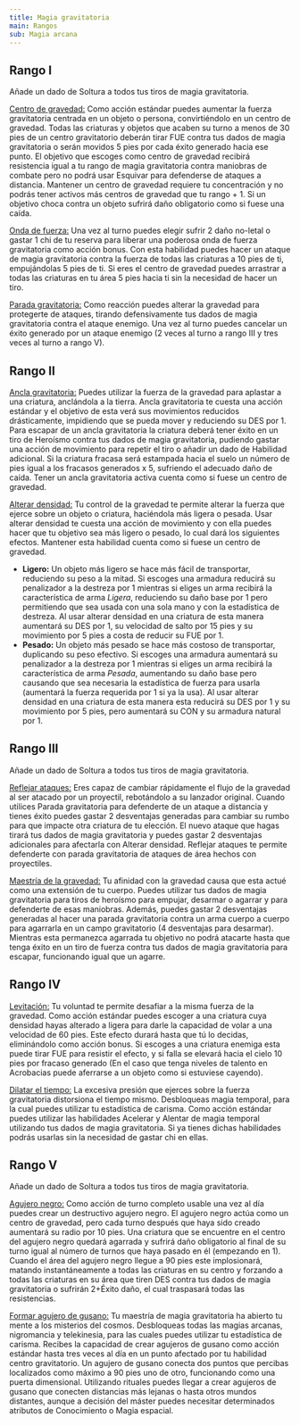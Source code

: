 ```yaml
---
title: Magia gravitatoria
main: Rangos
sub: Magia arcana
---
```


## Rango I

Añade un dado de Soltura a todos tus tiros de magia gravitatoria.

<u>Centro de gravedad:</u> Como acción estándar puedes aumentar la fuerza gravitatoria centrada en un objeto o persona, convirtiéndolo en un centro de gravedad. Todas las criaturas y objetos que acaben su turno a menos de 30 pies de un centro gravitatorio deberán tirar FUE contra tus dados de magia gravitatoria o serán movidos 5 pies por cada éxito generado hacia ese punto. El objetivo que escoges como centro de gravedad recibirá resistencia igual a tu rango de magia gravitatoria contra maniobras de combate pero no podrá usar Esquivar para defenderse de ataques a distancia. Mantener un centro de gravedad requiere tu concentración y no podrás tener activos más centros de gravedad que tu rango + 1. Si un objetivo choca contra un objeto sufrirá daño obligatorio como si fuese una caída.

<u>Onda de fuerza:</u> Una vez al turno puedes elegir sufrir 2 daño no-letal o gastar 1 chi de tu reserva para liberar una poderosa onda de fuerza gravitatoria como acción bonus. Con esta habilidad puedes hacer un ataque de magia gravitatoria contra la fuerza de todas las criaturas a 10 pies de ti, empujándolas 5 pies de ti. Si eres el centro de gravedad puedes arrastrar a todas las criaturas en tu área 5 pies hacia ti sin la necesidad de hacer un tiro.

<u>Parada gravitatoria:</u> Como reacción puedes alterar la gravedad para protegerte de ataques, tirando defensivamente tus dados de magia gravitatoria contra el ataque enemigo. Una vez al turno puedes cancelar un éxito generado por un ataque enemigo (2 veces al turno a rango III y tres veces al turno a rango V).

## Rango II

<u>Ancla gravitatoria:</u> Puedes utilizar la fuerza de la gravedad para aplastar a una criatura, anclándola a la tierra. Ancla gravitatoria te cuesta una acción estándar y el objetivo de esta verá sus movimientos reducidos drásticamente, impidiendo que se pueda mover y reduciendo su DES por 1. Para escapar de un ancla gravitatoria la criatura deberá tener éxito en un tiro de Heroísmo contra tus dados de magia gravitatoria, pudiendo gastar una acción de movimiento para repetir el tiro o añadir un dado de Habilidad adicional. Si la criatura fracasa será estampada hacia el suelo un número de pies igual a los fracasos generados x 5, sufriendo el adecuado daño de caída. Tener un ancla gravitatoria activa cuenta como si fuese un centro de gravedad.

<u>Alterar densidad:</u> Tu control de la gravedad te permite alterar la fuerza que ejerce sobre un objeto o criatura, haciéndola más ligera o pesada. Usar alterar densidad te cuesta una acción de movimiento y con ella puedes hacer que tu objetivo sea más ligero o pesado, lo cual dará los siguientes efectos. Mantener esta habilidad cuenta como si fuese un centro de gravedad.

- **Ligero:** Un objeto más ligero se hace más fácil de transportar, reduciendo su peso a la mitad. Si escoges una armadura reducirá su penalizador a la destreza por 1 mientras si eliges un arma recibirá la característica de arma *Ligera*, reduciendo su daño base por 1 pero permitiendo que sea usada con una sola mano y con la estadística de destreza. Al usar alterar densidad en una criatura de esta manera aumentará su DES por 1, su velocidad de salto por 15 pies y su movimiento por 5 pies a costa de reducir su FUE por 1.
- **Pesado:** Un objeto más pesado se hace más costoso de transportar, duplicando su peso efectivo. Si escoges una armadura aumentará su penalizador a la destreza por 1 mientras si eliges un arma recibirá la característica de arma *Pesada*, aumentando su daño base pero causando que sea necesaria la estadística de fuerza para usarla (aumentará la fuerza requerida por 1 si ya la usa). Al usar alterar densidad en una criatura de esta manera esta reducirá su DES por 1 y su movimiento por 5 pies, pero aumentará su CON y su armadura natural por 1.

## Rango III

Añade un dado de Soltura a todos tus tiros de magia gravitatoria.

<u>Reflejar ataques:</u> Eres capaz de cambiar rápidamente el flujo de la gravedad al ser atacado por un proyectil, rebotándolo a su lanzador original. Cuando utilices Parada gravitatoria para defenderte de un ataque a distancia y tienes éxito puedes gastar 2 desventajas generadas para cambiar su rumbo para que impacte otra criatura de tu elección. El nuevo ataque que hagas tirará tus dados de magia gravitatoria y puedes gastar 2 desventajas adicionales para afectarla con Alterar densidad. Reflejar ataques te permite defenderte con parada gravitatoria de ataques de área hechos con proyectiles.

<u>Maestría de la gravedad:</u> Tu afinidad con la gravedad causa que esta actué como una extensión de tu cuerpo. Puedes utilizar tus dados de magia gravitatoria para tiros de heroísmo para empujar, desarmar o agarrar y para defenderte de esas maniobras. Además, puedes gastar 2 desventajas generadas al hacer una parada gravitatoria contra un arma cuerpo a cuerpo para agarrarla en un campo gravitatorio (4 desventajas para desarmar). Mientras esta permanezca agarrada tu objetivo no podrá atacarte hasta que tenga éxito en un tiro de fuerza contra tus dados de magia gravitatoria para escapar, funcionando igual que un agarre.

## Rango IV

<u>Levitación:</u> Tu voluntad te permite desafiar a la misma fuerza de la gravedad. Como acción estándar puedes escoger a una criatura cuya densidad hayas alterado a ligera para darle la capacidad de volar a una velocidad de 60 pies. Este efecto durará hasta que tú lo decidas, eliminándolo como acción bonus. Si escoges a una criatura enemiga esta puede tirar FUE para resistir el efecto, y si falla se elevará hacia el cielo 10 pies por fracaso generado (En el caso que tenga niveles de talento en Acrobacias puede aferrarse a un objeto como si estuviese cayendo). 

<u>Dilatar el tiempo:</u> La excesiva presión que ejerces sobre la fuerza gravitatoria distorsiona el tiempo mismo. Desbloqueas magia temporal, para la cual puedes utilizar tu estadística de carisma. Como acción estándar puedes utilizar las habilidades Acelerar y Alentar de magia temporal utilizando tus dados de magia gravitatoria. Si ya tienes dichas habilidades podrás usarlas sin la necesidad de gastar chi en ellas.

## Rango V

Añade un dado de Soltura a todos tus tiros de magia gravitatoria.

<u>Agujero negro:</u> Como acción de turno completo usable una vez al día puedes crear un destructivo agujero negro. El agujero negro actúa como un centro de gravedad, pero cada turno después que haya sido creado aumentará su radio por 10 pies. Una criatura que se encuentre en el centro del agujero negro quedará agarrada y sufrirá daño obligatorio al final de su turno igual al número de turnos que haya pasado en él (empezando en 1). Cuando el área del agujero negro llegue a 90 pies este implosionará, matando instantáneamente a todas las criaturas en su centro y forzando a todas las criaturas en su área que tiren DES contra tus dados de magia gravitatoria o sufrirán 2+Éxito daño, el cual traspasará todas las resistencias.

<u>Formar agujero de gusano:</u> Tu maestría de magia gravitatoria ha abierto tu mente a los misterios del cosmos. Desbloqueas todas las magias arcanas, nigromancia y telekinesia, para las cuales puedes utilizar tu estadística de carisma. Recibes la capacidad de crear agujeros de gusano como acción estándar hasta tres veces al día en un punto afectado por tu habilidad centro gravitatorio. Un agujero de gusano conecta dos puntos que percibas localizados como máximo a 90 pies uno de otro, funcionando como una puerta dimensional. Utilizando rituales puedes llegar a crear agujeros de gusano que conecten distancias más lejanas o hasta otros mundos distantes, aunque a decisión del máster puedes necesitar determinados atributos de Conocimiento o Magia espacial.

